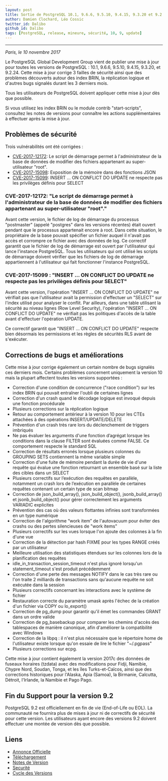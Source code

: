 ```yaml
---
layout: post
title: Sortie de PostgreSQL 10.1, 9.6.6, 9.5.10, 9.4.15, 9.3.20 et 9.2.24 
author: Damien Clochard, Léo Cossic
twitter_id: Dalibo
github_id: Dalibo
tags: [PostgreSQL, release, mineure, sécurité, 10, 9, update]
---
```


---

*Paris, le 10 novembre 2017*

Le PostgreSQL Global Development Group vient de publier une mise à jour pour toutes les versions de PostgreSQL : 10.1, 9.6.6, 9.5.10, 9.4.15, 9.3.20, et 9.2.24. Cette mise à jour corrige 3 failles de sécurité ainsi que des problèmes découverts autour des index BRIN, la réplication logique et d'autres bugs signalés durant les 3 derniers mois. 

Tous les utilisateurs de PostgreSQL doivent appliquer cette mise à jour dès que possible.

<!--MORE-->

Si vous utilisez les index BRIN ou le module contrib "start-scripts", consultez les notes de versions pour connaître les actions supplémentaires à effectuer après la mise à jour. 

## Problèmes de sécurité

Trois vulnérabilités ont été corrigées :

* [CVE-2017-12172](https://access.redhat.com/security/cve/CVE-2017-12172): Le script de démarrage permet à l'administrateur de la base de données de modifier des fichiers appartenant au super-utilisateur "root".
* [CVE-2017-15098](https://access.redhat.com/security/cve/CVE-2017-15098): Exposition de la mémoire dans des fonctions JSON 
* [CVE-2017-15099](https://access.redhat.com/security/cve/CVE-2017-15099): INSERT ... ON CONFLICT DO UPDATE ne respecte pas les privilèges définis pour SELECT

### CVE-2017-12172: "Le script de démarrage permet à l'administrateur de la base de données de modifier des fichiers appartenant au super-utilisateur "root"."

Avant cette version, le fichier de log de démarrage du processus "postmaster" (appelé "postgres" dans les versions récentes) était ouvert pendant que le processus appartenait encore à root. Dans cette situation, le propriétaire de la base pouvait spécifier un fichier auquel il n'avait pas accès et corrompre ce fichier avec des données de log. Ce correctif garantit que le fichier de log de démarrage est ouvert par l'utilisateur qui lance l'instance PostgreSQL. Tous les utilisateurs qui ont utilisé les scripts de démarrage doivent vérifier que les fichiers de log de démarrage appartiennent à l'utilisateur qui fait fonctionner l'instance PostgreSQL. 

### CVE-2017-15099 : "INSERT ... ON CONFLICT DO UPDATE ne respecte pas les privilèges définis pour SELECT"

Avant cette version, l'opération "INSERT ... ON CONFLICT DO UPDATE" ne vérifiait pas que l'utilisateur avait la permission d'effectuer un "SELECT" sur l'index utilisé pour analyser le conflit. Par ailleurs, dans une table utilisant la sécurité au niveau lignes (Row Level Security), l'opération "INSERT ... ON CONFLICT DO UPDATE" ne vérifiait pas les politiques d'accès de la table avant d'effectuer l'opération UPDATE.

Ce correctif garantit que "INSERT ... ON CONFLICT DO UPDATE" respecte bien désormais les permissions et les règles de sécurités RLS avant de s'exécuter.

## Corrections de bugs et améliorations 

Cette mise à jour corrige également un certain nombre de bugs signalés ces derniers mois. Certains problèmes concernent uniquement la version 10 mais la plupart affectent toutes les versions supportées :

* Correction d'une condition de concurrence ("race condition") sur les index BRIN qui pouvait entraîner l'oubli de certaines lignes
* Correction d'un crash quand le décodage logique est invoqué depuis une fonction procédurale 
* Plusieurs corrections sur la réplication logique
* Retour au comportement antérieur à la version 10 pour les CTEs attachées à des opérations INSERT/UPDATE/DELETE
* Prévention d'un crash très rare lors du déclenchement de triggers imbriqués
* Ne pas évaluer les arguments d'une fonction d’agrégat lorsque les conditions dans la clause FILTER sont évaluées comme FALSE. Ce comportement respecte le standard SQL
* Correction de résultats erronés lorsque plusieurs colonnes du GROUPING SETS contiennent la même variable simple
* Correction d'une fuite de mémoire pendant la durée de vie d'une requête qui évalue une fonction retournant un ensemble basé sur la liste des cibles dans un SELECT
* Plusieurs correctifs sur l’exécution des requêtes en parallèle, notamment un crash lors de l’exécution en parallèle de certaines requêtes contenant un certain type de scan bitmap
* Correction de json_build_array(), json_build_object(), jsonb_build_array() et jsonb_build_object() pour gérer correctement les arguments VARIADIC explicites
* Prévention des cas où des valeurs flottantes infinies sont transformées en un type numérique
* Correction de l'algorithme “work item” de l'autovacuum pour éviter des crashs ou des pertes silencieuses de "work items"
* Plusieurs correctifs sur les vues lorsque l'on ajoute des colonnes à la fin d'une vue
* Correction de la détection par hash FIXME  pour les types RANGE créés par un utilisateur
* Meilleure utilisation des statistiques étendues sur les colonnes lors de la planification des requêtes
* idle_in_transaction_session_timeout n'est plus ignoré lorsqu'un statement_timeout s'est produit précédemment
* Correction d'une perte des messages NOTIFY dans le cas très rare ou l'on traite 2 milliards de transactions sans qu'aucune requête ne soit exécutée dans la session
* Plusieurs correctifs concernant les interactions avec le système de fichier
* Restauration correcte du paramètre umask après l'échec de la création d'un fichier via COPY ou lo_export()
* Correction de pg_dump pour garantir qu'il émet les commandes GRANT dans un ordre valide
* Correction de pg_basebackup pour comparer les chemins d'accès des tablespaces de manière canonique, afin d'améliorer la compatibilité avec Windows
* Correction de la libpq : il n'est plus nécessaire que le répertoire home de l'utilisateur existe lorsque qu'on essaie de lire le fichier  "~/.pgpass"
* Plusieurs corrections sur ecpg.

Cette mise à jour contient également la version 2017c des données de fuseaux horaires (tzdata) avec des modifications pour Fidji, Namibie, Chypre Nord, Soudan, Tonga, et les îles Turks-et-Caïcos, ainsi que des corrections historiques pour l'Alaska, Apia (Samoa), la Birmanie, Calcutta, Détroit, l'Irlande, la Namibie et Pago Pago.

## Fin du Support pour la version 9.2

PostgreSQL 9.2 est officiellement en fin de vie (End-of-Life ou EOL). La communauté ne fournira plus de mises à jour ni de correctifs de sécurité pour cette version. Les utilisateurs ayant encore des versions 9.2 doivent effectuer une montée de version dès que possible. 

## Liens 

* [Annonce Officielle](https://www.postgresql.org/about/news/1801/)
* [Téléchargement](https://www.postgresql.org/download)
* [Notes de Version](https://www.postgresql.org/docs/current/static/release.html)
* [Securité](https://www.postgresql.org/support/security/)
* [Cycle des Versions](https://www.postgresql.org/support/versioning/)
